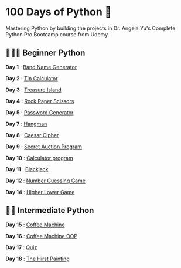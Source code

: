 # 100 Days of Python 🐍
Mastering Python by building the projects in Dr. Angela Yu's Complete Python Pro Bootcamp course from Udemy.

## 👩🏽‍💻 Beginner Python
**Day 1** : [Band Name Generator](https://github.com/May-95/python-projects/tree/main/Beginner/Day%2001%20—%20Band%20Name%20Generator)

**Day 2** : [Tip Calculator](https://github.com/May-95/python-projects/tree/main/Beginner/Day%2002%20—%20%20Tip%20Calculator)

**Day 3** : [Treasure Island](https://github.com/May-95/python-projects/tree/main/Beginner/Day%2003%20—%20%20Treasure%20Island)

**Day 4** : [Rock Paper Scissors](https://github.com/May-95/python-projects/tree/main/Beginner/Day%2004%20—%20%20Rock%20Paper%20Scissors)

**Day 5** : [Password Generator](https://github.com/May-95/python-projects/tree/main/Beginner/Day%2005%20—%20Password%20Generator)

**Day 7** : [Hangman](https://github.com/May-95/python-projects/tree/main/Beginner/Day%2007%20—%20Hangman)

**Day 8** : [Caesar Cipher](https://github.com/May-95/python-projects/tree/main/Beginner/Day%2008%20—%20%20Caesar%20Cipher)

**Day 9** : [Secret Auction Program](https://github.com/May-95/python-projects/tree/main/Beginner/Day%2009%20—%20Secret%20Auction%20Program)

**Day 10** : [Calculator program](https://github.com/May-95/python-projects/tree/main/Beginner/Day%2010%20—%20%20Calculator%20program)

**Day 11** : [Blackjack](https://github.com/May-95/python-projects/tree/main/Beginner/Day%2011%20—%20%20Blackjack)

**Day 12** : [Number Guessing Game](https://github.com/May-95/python-projects/tree/main/Beginner/Day%2012%20—%20%20Number%20Guessing%20Game)

**Day 14** : [Higher Lower Game](https://github.com/May-95/python-projects/tree/main/Beginner/Day%2014%20—%20%20Higher%20Lower%20Game)

## 🏋🏽 Intermediate Python
**Day 15** : [Coffee Machine](https://github.com/May-95/python-projects/tree/main/Intermediate/Day%2015%20—%20%20Coffee%20Machine)

**Day 16** : [Coffee Machine OOP](https://github.com/May-95/python-projects/tree/main/Intermediate/Day%2016%20—%20%20Coffee%20Machine%20OOP)

**Day 17** : [Quiz](https://github.com/May-95/python-projects/tree/main/Intermediate/Day%2017%20—%20%20Quiz%20)

**Day 18** : [The Hirst Painting](https://github.com/May-95/python-projects/tree/main/Intermediate/Day%2018%20—%20%20The%20Hirst%20Painting%20Project)
